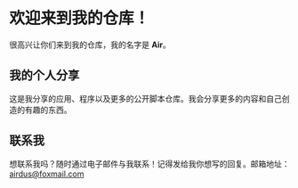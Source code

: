 # 欢迎来到我的仓库！

很高兴让你们来到我的仓库，我的名字是 **Air**。

## 我的个人分享

这是我分享的应用、程序以及更多的公开脚本仓库。我会分享更多的内容和自己创造的有趣的东西。

## 联系我

想联系我吗？随时通过电子邮件与我联系！记得发给我你想写的回复。邮箱地址： [airdus@foxmail.com](mailto:airdus@foxmail.com)

